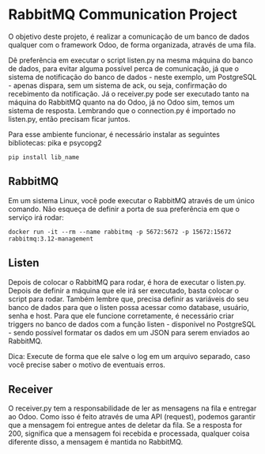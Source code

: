 # RabbitMQ Communication Project

O objetivo deste projeto, é realizar a comunicação de um banco de dados qualquer com o framework Odoo, de forma organizada, através de uma fila.

Dê preferência em executar o script listen.py na mesma máquina do banco de dados, para evitar alguma possível perca de comunicação, já que o sistema de notificação do banco de dados - neste exemplo, um PostgreSQL - apenas dispara, sem um sistema de ack, ou seja, confirmação do recebimento da notificação. Já o receiver.py pode ser executado tanto na máquina do RabbitMQ quanto na do Odoo, já no Odoo sim, temos um sistema de resposta. Lembrando que o connection.py é importado no listen.py, então precisam ficar juntos.

Para esse ambiente funcionar, é necessário instalar as seguintes bibliotecas: pika e psycopg2

```pip install lib_name```

## RabbitMQ

Em um sistema Linux, você pode executar o RabbitMQ através de um único comando. Não esqueça de definir a porta de sua preferência em que o serviço irá rodar:

```docker run -it --rm --name rabbitmq -p 5672:5672 -p 15672:15672 rabbitmq:3.12-management```

## Listen

Depois de colocar o RabbitMQ para rodar, é hora de executar o listen.py. Depois de definir a máquina que ele irá ser executado, basta colocar o script para rodar.
Também lembre que, precisa definir as variáveis do seu banco de dados para que o listen possa acessar como database, usuário, senha e host.
Para que ele funcione corretamente, é necessário criar triggers no banco de dados com a função listen - disponivel no PostgreSQL - sendo possível formatar os dados em um JSON para serem enviados ao RabbitMQ.

Dica: Execute de forma que ele salve o log em um arquivo separado, caso você precise saber o motivo de eventuais erros.

## Receiver

O receiver.py tem a responsabilidade de ler as mensagens na fila e entregar ao Odoo. Como isso é feito através de uma API (request), podemos garantir que a mensagem foi entregue antes de deletar da fila. Se a resposta for 200, significa que a mensagem foi recebida e processada, qualquer coisa diferente disso, a mensagem é mantida no RabbitMQ.
